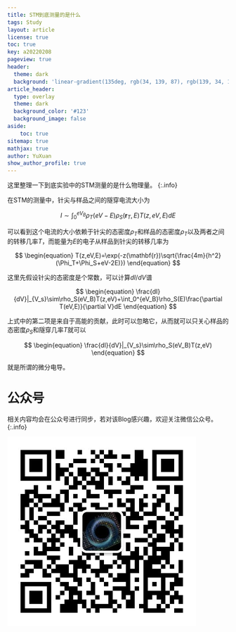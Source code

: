 ```yaml
---
title: STM到底测量的是什么
tags: Study
layout: article
license: true
toc: true
key: a20220208
pageview: true
header:
  theme: dark
  background: 'linear-gradient(135deg, rgb(34, 139, 87), rgb(139, 34, 139))'
article_header:
  type: overlay
  theme: dark
  background_color: '#123'
  background_image: false
aside:
    toc: true
sitemap: true
mathjax: true
author: YuXuan
show_author_profile: true
---
```

这里整理一下到底实验中的STM测量的是什么物理量。
{:.info}
<!--more-->
在STM的测量中，针尖与样品之间的隧穿电流大小为

$$
\begin{equation}
I\sim\int_0^{eV_B}\rho_T(eV-E)\rho_S(\mathbf{r}_T,E)T(z,eV,E)dE
\end{equation}
$$

可以看到这个电流的大小依赖于针尖的态密度$\rho_T$和样品的态密度$\rho_T$以及两者之间的转移几率$T$，而能量为$E$的电子从样品到针尖的转移几率为

$$
\begin{equation}
T(z,eV,E)=\exp(-z(\mathbf{r})\sqrt{\frac{4m}{h^2}(\Phi_T+\Phi_S+eV-2E)})
\end{equation}
$$

这里先假设针尖的态密度是个常数，可以计算$dI/dV$谱

$$
\begin{equation}
\frac{dI}{dV}|_{V_s}\sim\rho_S(eV_B)T(z,eV)+\int_0^{eV_B}\rho_S(E)\frac{\partial T(eV,E)}{\partial V}dE
\end{equation}
$$

上式中的第二项是来自于高能的贡献，此时可以忽略它，从而就可以只关心样品的态密度$\rho_S$和隧穿几率$T$就可以

$$
\begin{equation}
\frac{dI}{dV}|_{V_s}\sim\rho_S(eV_B)T(z,eV)
\end{equation}
$$

就是所谓的微分电导。

# 公众号
相关内容均会在公众号进行同步，若对该Blog感兴趣，欢迎关注微信公众号。
{:.info}

![png](/assets/images/qrcode.jpg)